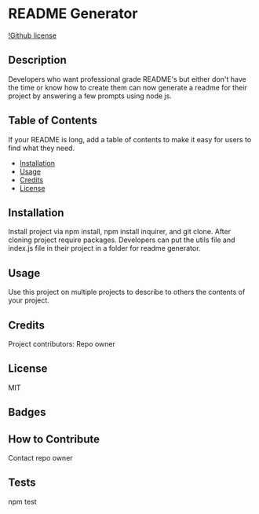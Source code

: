 
# README Generator

[!Github license](http://img.shields.io/badge/license-MIT-blue.svg)

## Description
Developers who want professional grade README's but either don't have the time or know how to create them can now generate a readme for their project by answering a few prompts using node js.


## Table of Contents
If your README is long, add a table of contents to make it easy for users to find what they need.
- [Installation](#installation)
- [Usage](#usage)
- [Credits](#credits)
- [License](#license)

## Installation
Install project via npm install, npm install inquirer, and git clone. After cloning project require packages. Developers can put the utils file and index.js file in their project in a folder for readme generator.

## Usage
Use this project on multiple projects to describe to others the contents of your project.


## Credits
Project contributors: Repo owner

## License
MIT

## Badges


## How to Contribute
Contact repo owner

## Tests
npm test
  